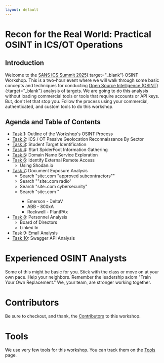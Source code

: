 ```yaml
---
layout: default
---
```


# Recon for the Real World: Practical OSINT in ICS/OT Operations
## Introduction

Welcome to the [SANS ICS Summit 2025](https://www.sans.org/cyber-security-training-events/ics-security-summit-2025/){:target="_blank"} OSINT Workshop. This is a two-hour event where we will walk through some basic concepts and techniques for conducting [Open Source Intelligence (OSINT)](https://www.sans.org/osint/){:target="_blank"} analysis of targets. We are going to do this analysis without loading commercial tools or tools that require accounts or API keys. But, don't let that stop you. Follow the process using your commercial, authenticated, and custom tools to do this workshop.

## Agenda and Table of Contents

* [Task 1](task1.md): Outline of the Workshop's OSINT Process
* [Task 2](task2.md): ICS / OT Passive Geolocation Reconnaissance By Sector
* [Task 3](task3.md): Student Target Identification
* [Task 4](task4.md): Start SpiderFoot Information Gathering
* [Task 5](task5.md): Domain Name Service Exploration
* [Task 6](task6.md): Identify External Remote Access
  * Using Shodan.io
* [Task 7](task7.md): Document Exposure Analysis
  * Search "site:<site>.com "approved subcontractors""
  * Search ""site:<site>.com radio"
  * Search "site:<site>.com cybersecurity"
  * Search "site:<site>.com <process terms>"
  	* Emerson - DeltaV
  	* ABB - 800xA
  	* Rockwell - PlantPAx
* [Task 8](task8.md): Personnel Analysis
  * Board of Directors
  * Linked In
* [Task 9](task9.md): Email Analysis
* [Task 10](task10.md): Swagger API Analysis

# Experienced OSINT Analysts

Some of this might be basic for you. Stick with the class or move on at your own pace. Help your neighbors. Remember the leadership axiom "Train Your Own Replacement." We, your team, are stronger working together. 

# Contributors

Be sure to checkout, and thank, the [Contributors](contributors.md) to this workshop.

# Tools

We use very few tools for this workshop. You can track them on the [Tools](tools.md) page.
